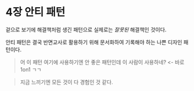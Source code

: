 # 4장 안티 패턴

겉으로 보기에 해결책처럼 생긴 패턴으로 실제로는 *잘못된* 해결책인 것이다.

안티 패턴은 결국 반면교사로 활용하기 위해 문서화하여 기록해야 하는 나쁜 디자인 패턴이다.

> 어 이 패턴 여기에 사용하기엔 안 좋은 패턴인데 이 사람이 사용하네? <- 바로 1on1 ㄱㄱ

> 지금 느끼기엔 모든 것이 다 경험인 것 같다. 
